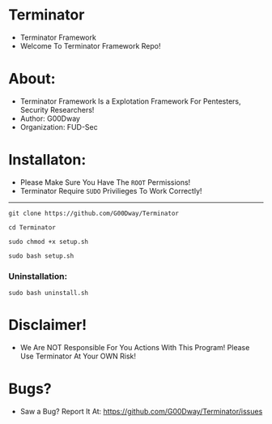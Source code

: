 # Terminator
- Terminator Framework
- Welcome To Terminator Framework Repo!
# About:
* Terminator Framework Is a Explotation Framework For Pentesters, Security Researchers!
* Author: G00Dway
* Organization: FUD-Sec
# Installaton:
- Please Make Sure You Have The `ROOT` Permissions!
- Terminator Require `SUDO` Privilieges To Work Correctly!
- - - - - - - - - - - - - - - - - - - - - - - -
`git clone https://github.com/G00Dway/Terminator`
>
`cd Terminator`
>
`sudo chmod +x setup.sh`
>
`sudo bash setup.sh`
### Uninstallation:
`sudo bash uninstall.sh`
# Disclaimer!
* We Are NOT Responsible For You Actions With This Program! Please Use Terminator At Your OWN Risk!
# Bugs?
- Saw a Bug? Report It At: https://github.com/G00Dway/Terminator/issues
